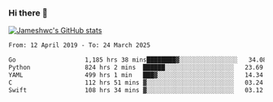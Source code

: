 ### Hi there 👋

[![Jameshwc's GitHub stats](https://github-readme-stats.vercel.app/api?username=jameshwc)](https://github.com/anuraghazra/github-readme-stats)

<!--START_SECTION:waka-->

```txt
From: 12 April 2019 - To: 24 March 2025

Go                   1,185 hrs 38 mins████████▓░░░░░░░░░░░░░░░░   34.08 %
Python               824 hrs 2 mins  ██████░░░░░░░░░░░░░░░░░░░   23.69 %
YAML                 499 hrs 1 min   ███▓░░░░░░░░░░░░░░░░░░░░░   14.34 %
C                    112 hrs 51 mins ▓░░░░░░░░░░░░░░░░░░░░░░░░   03.24 %
Swift                108 hrs 34 mins ▓░░░░░░░░░░░░░░░░░░░░░░░░   03.12 %
```

<!--END_SECTION:waka-->